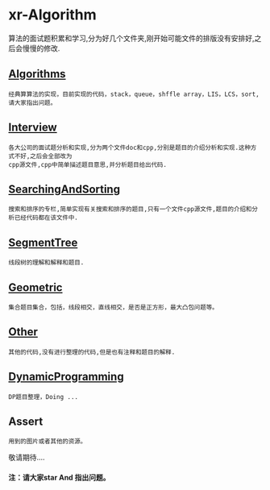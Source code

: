 # xr-Algorithm
算法的面试题积累和学习,分为好几个文件夹,刚开始可能文件的排版没有安排好,之后会慢慢的修改.
## <a href="https://github.com/xiaorancs/xr-Algorithm/tree/master/algorithms">  Algorithms </a>
    经典算算法的实现，目前实现的代码，stack，queue，shffle array，LIS，LCS，sort,请大家指出问题。
## <a href="https://github.com/xiaorancs/xr-Algorithm/tree/master/Interview"> Interview </a> 
    各大公司的面试题分析和实现,分为两个文件doc和cpp,分别是题目的介绍分析和实现.这种方式不好,之后会全部改为
    cpp源文件,cpp中简单描述题目意思,并分析题目给出代码.
## <a href="https://github.com/xiaorancs/xr-Algorithm/tree/master/SearchingAndSorting"> SearchingAndSorting </a>
    搜索和排序的专栏,简单实现有关搜索和排序的题目,只有一个文件cpp源文件,题目的介绍和分析已经代码都在该文件中.
## <a href="https://github.com/xiaorancs/xr-Algorithm/tree/master/SegmentTree"> SegmentTree </a>
    线段树的理解和解释和题目.

## <a href="https://github.com/xiaorancs/xr-Algorithm/tree/master/Geometric"> Geometric </a>
    集合题目集合，包括，线段相交，直线相交，是否是正方形，最大凸包问题等。
## <a href="https://github.com/xiaorancs/xr-Algorithm/tree/master/Other"> Other </a>
    其他的代码,没有进行整理的代码,但是也有注释和题目的解释.

## <a href="https://github.com/xiaorancs/xr-Algorithm/tree/master/DynamicProgramming"> DynamicProgramming </a>
    DP题目整理，Doing ... 

## Assert
    用到的图片或者其他的资源。

敬请期待....

#### 注：请大家star And 指出问题。
